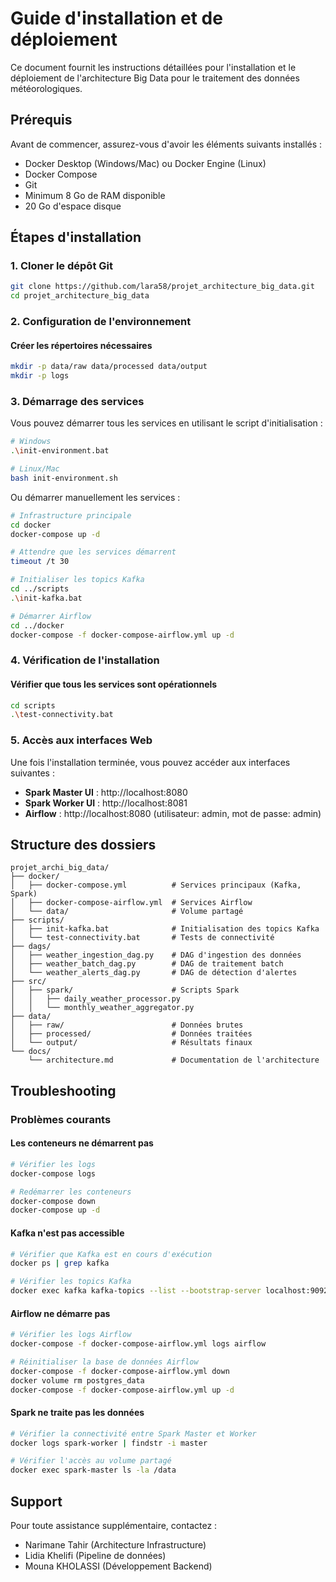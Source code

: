# Guide d'installation et de déploiement

Ce document fournit les instructions détaillées pour l'installation et le déploiement de l'architecture Big Data pour le traitement des données météorologiques.

## Prérequis

Avant de commencer, assurez-vous d'avoir les éléments suivants installés :

- Docker Desktop (Windows/Mac) ou Docker Engine (Linux)
- Docker Compose
- Git
- Minimum 8 Go de RAM disponible
- 20 Go d'espace disque

## Étapes d'installation

### 1. Cloner le dépôt Git

```bash
git clone https://github.com/lara58/projet_architecture_big_data.git
cd projet_architecture_big_data
```

### 2. Configuration de l'environnement

#### Créer les répertoires nécessaires

```bash
mkdir -p data/raw data/processed data/output
mkdir -p logs
```

### 3. Démarrage des services

Vous pouvez démarrer tous les services en utilisant le script d'initialisation :

```bash
# Windows
.\init-environment.bat

# Linux/Mac
bash init-environment.sh
```

Ou démarrer manuellement les services :

```bash
# Infrastructure principale
cd docker
docker-compose up -d

# Attendre que les services démarrent
timeout /t 30

# Initialiser les topics Kafka
cd ../scripts
.\init-kafka.bat

# Démarrer Airflow
cd ../docker
docker-compose -f docker-compose-airflow.yml up -d
```

### 4. Vérification de l'installation

#### Vérifier que tous les services sont opérationnels

```bash
cd scripts
.\test-connectivity.bat
```

### 5. Accès aux interfaces Web

Une fois l'installation terminée, vous pouvez accéder aux interfaces suivantes :

- **Spark Master UI** : http://localhost:8080
- **Spark Worker UI** : http://localhost:8081
- **Airflow** : http://localhost:8080 (utilisateur: admin, mot de passe: admin)

## Structure des dossiers

```
projet_archi_big_data/
├── docker/
│   ├── docker-compose.yml          # Services principaux (Kafka, Spark)
│   ├── docker-compose-airflow.yml  # Services Airflow
│   └── data/                       # Volume partagé
├── scripts/
│   ├── init-kafka.bat              # Initialisation des topics Kafka
│   └── test-connectivity.bat       # Tests de connectivité
├── dags/
│   ├── weather_ingestion_dag.py    # DAG d'ingestion des données
│   ├── weather_batch_dag.py        # DAG de traitement batch
│   └── weather_alerts_dag.py       # DAG de détection d'alertes
├── src/
│   ├── spark/                      # Scripts Spark
│   │   ├── daily_weather_processor.py
│   │   └── monthly_weather_aggregator.py
├── data/
│   ├── raw/                        # Données brutes
│   ├── processed/                  # Données traitées
│   └── output/                     # Résultats finaux
└── docs/
    └── architecture.md             # Documentation de l'architecture
```

## Troubleshooting

### Problèmes courants

#### Les conteneurs ne démarrent pas

```bash
# Vérifier les logs
docker-compose logs

# Redémarrer les conteneurs
docker-compose down
docker-compose up -d
```

#### Kafka n'est pas accessible

```bash
# Vérifier que Kafka est en cours d'exécution
docker ps | grep kafka

# Vérifier les topics Kafka
docker exec kafka kafka-topics --list --bootstrap-server localhost:9092
```

#### Airflow ne démarre pas

```bash
# Vérifier les logs Airflow
docker-compose -f docker-compose-airflow.yml logs airflow

# Réinitialiser la base de données Airflow
docker-compose -f docker-compose-airflow.yml down
docker volume rm postgres_data
docker-compose -f docker-compose-airflow.yml up -d
```

#### Spark ne traite pas les données

```bash
# Vérifier la connectivité entre Spark Master et Worker
docker logs spark-worker | findstr -i master

# Vérifier l'accès au volume partagé
docker exec spark-master ls -la /data
```

## Support

Pour toute assistance supplémentaire, contactez :
- Narimane Tahir (Architecture Infrastructure)
- Lidia Khelifi (Pipeline de données)
- Mouna KHOLASSI (Développement Backend)